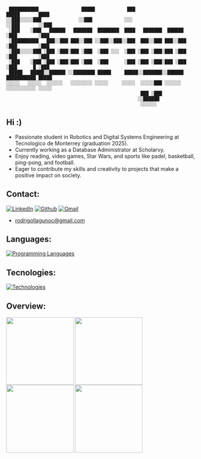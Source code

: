 ```
 ███████████                █████            ███                       █████       ████ 
░░███░░░░░███              ░░███            ░░░                       ░░███       ░░███ 
 ░███    ░███   ██████   ███████  ████████  ████   ███████  ██████     ░███        ░███ 
 ░██████████   ███░░███ ███░░███ ░░███░░███░░███  ███░░███ ███░░███    ░███        ░███ 
 ░███░░░░░███ ░███ ░███░███ ░███  ░███ ░░░  ░███ ░███ ░███░███ ░███    ░███        ░███ 
 ░███    ░███ ░███ ░███░███ ░███  ░███      ░███ ░███ ░███░███ ░███    ░███      █ ░███ 
 █████   █████░░██████ ░░████████ █████     █████░░███████░░██████     ███████████ █████
░░░░░   ░░░░░  ░░░░░░   ░░░░░░░░ ░░░░░     ░░░░░  ░░░░░███ ░░░░░░     ░░░░░░░░░░░ ░░░░░ 
                                                  ███ ░███                              
                                                 ░░██████                               
                                                  ░░░░░░                                                           
```

## Hi :)
- Passionate student in Robotics and Digital Systems Engineering at Tecnologico de Monterrey (graduation 2025). 
- Currently working as a Database Administrator at Scholarvy.
- Enjoy reading, video games, Star Wars, and sports like padel, basketball, ping-pong, and football.
- Eager to contribute my skills and creativity to projects that make a positive impact on society.

## Contact:
[![LinkedIn](https://skillicons.dev/icons?i=linkedin)](https://www.linkedin.com/in/rodrigo-llaguno) [![Github](https://skillicons.dev/icons?i=github)](https://www.github.com/rllaguno) [![Gmail](https://skillicons.dev/icons?i=gmail)](mailto:rodrigollagunoc@gmail.com) 
* rodrigollagunoc@gmail.com

## Languages:
[![Programming Languages](https://skillicons.dev/icons?i=python,cpp,c,arduino,matlab)]()

## Tecnologies:
[![Technologies](https://skillicons.dev/icons?i=ros,processing,opencv,markdown,mysql,postgres,html,css,nodejs,postman,aws,docker,vscode,visualstudio,figma,git,github,ubuntu,linux,raspberrypi,windows,obsidian)](https://skillicons.dev)

## Overview:
<div align="left">
<a href="https://github.com/rllaguno">
<img align="left" src="http://github-profile-summary-cards.vercel.app/api/cards/profile-details?username=rllaguno&theme=transparent" height="180em" />
<img align="left" src="http://github-profile-summary-cards.vercel.app/api/cards/stats?username=rllaguno&theme=transparent" height="180em" />
<img align="left" src="http://github-profile-summary-cards.vercel.app/api/cards/most-commit-language?username=rllaguno&theme=transparent" height="180em" />
<img align="left" src="http://github-profile-summary-cards.vercel.app/api/cards/repos-per-language?username=rllaguno&theme=transparent" height="180em" />
</div>
